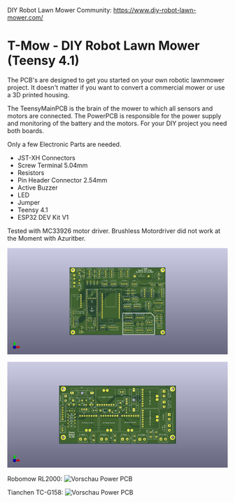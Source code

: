 DIY Robot Lawn Mower Community: https://www.diy-robot-lawn-mower.com/

# T-Mow - DIY Robot Lawn Mower (Teensy 4.1) 

The PCB's are designed to get you started on your own robotic lawnmower project. 
It doesn't matter if you want to convert a commercial mower or use a 3D printed housing.

The TeensyMainPCB is the brain of the mower to which all sensors and motors are connected.
The PowerPCB is responsible for the power supply and monitoring of the battery and the motors. 
For your DIY project you need both boards.

Only a few Electronic Parts are needed. 
- JST-XH Connectors
- Screw Terminal 5.04mm
- Resistors
- Pin Header Connector 2.54mm
- Active Buzzer
- LED
- Jumper
- Teensy 4.1
- ESP32 DEV Kit V1

Tested with MC33926 motor driver. Brushless Motordriver did not work at the Moment with Azuritber.

![Vorschau Teensy PCB](https://github.com/Starsurfer78/T-Mow/blob/main/Teensy_MainPCB_V1.02/TeensyPCB_v1.02.jpg)

![Vorschau Power PCB](https://github.com/Starsurfer78/T-Mow/blob/main/Power_PCB_v106/charge_pcb.jpg)

Robomow RL2000:
![Vorschau Power PCB](https://www.diy-robot-lawn-mower.com/attachments/rl2000-teensy-1-jpg.84)

Tianchen TC-G158:
![Vorschau Power PCB](https://www.diy-robot-lawn-mower.com/attachments/mower-jpg.82)



